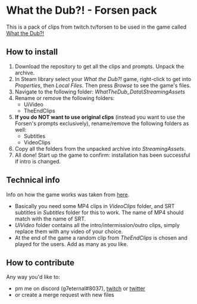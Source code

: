 # What the Dub?! - Forsen pack
This is a pack of clips from twitch.tv/forsen to be used in the game called [What the Dub?!](https://store.steampowered.com/app/1495860/What_The_Dub/)

## How to install
1. Download the repository to get all the clips and prompts. Unpack the archive.
2. In Steam library select your *What the Dub?!* game, right-click to get into *Properties*, then *Local Files*. Then press *Browse* to see the game's files.
3. Navigate to the following folder: _WhatTheDub_Data\StreamingAssets_
4. Rename or remove the following folders:
    - UiVideo
    - TheEndClips
5. **If you do NOT want to use original clips** (instead you want to use the Forsen's prompts exclusively), rename/remove the following folders as well:
    - Subtitles
    - VideoClips
6. Copy all the folders from the unpacked archive into _StreamingAssets_.
7. All done! Start up the game to confirm: installation has been successful if intro is changed.

## Technical info
Info on how the game works was taken from [here](https://www.reddit.com/r/RedditAndChill/comments/mtacw3/lets_make_new_what_the_dub_vids_peepopog/).
- Basically you need some MP4 clips in _VideoClips_ folder, and SRT subtitles in _Subtitles_ folder for this to work. The name of MP4 should match with the name of SRT.
- _UiVideo_ folder contains all the intro/intermission/outro clips, simply replace them with any video of your choice.
- At the end of the game a random clip from _TheEndClips_ is chosen and played for the users. Add as many as you like.

## How to contribute
Any way you'd like to:
- pm me on discord (g7eternal#8037), [twitch](twitch.tv/g7eternal) or [twitter](twitter.com/g7_eternal)
- or create a merge request with new files
